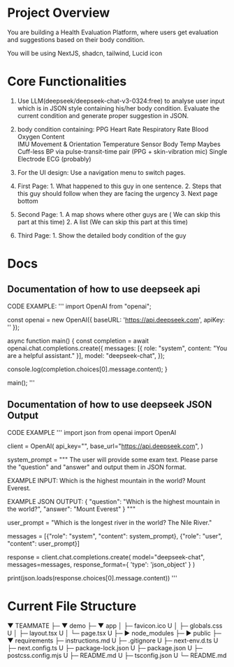 # Project Overview

You are building a Health Evaluation Platform, where users get evaluation and suggestions based on their body condition.

You will be using NextJS, shadcn, tailwind, Lucid icon

# Core Functionalities

1. Use LLM(deepseek/deepseek-chat-v3-0324:free) to analyse user input which is in JSON style containing his/her body condition. Evaluate the current condition and generate proper suggestion in JSON.
  1. body condition containing:
    PPG
      Heart Rate
      Respiratory Rate
      Blood Oxygen Content  
    IMU
      Movement & Orientation
    Temperature Sensor
      Body Temp
    Maybes
      Cuff-less BP via pulse-transit-time pair (PPG + skin-vibration mic)
      Single Electrode ECG (probably)


2. For the UI design:
  Use a navigation menu to switch pages.
  1. First Page:
    1. What happened to this guy in one sentence. 
    2. Steps that this guy should follow when they are facing the urgency
    3. Next page bottom
  2. Second Page:
    1. A map shows where other guys are ( We can skip this part at this time)
    2. A list (We can skip this part at this time)
  3. Third Page:
    1. Show the detailed body condition of the guy

# Docs
## Documentation of how to use deepseek api
CODE EXAMPLE:
'''
import OpenAI from "openai";

const openai = new OpenAI({
        baseURL: 'https://api.deepseek.com',
        apiKey: '<DeepSeek API Key>'
});

async function main() {
  const completion = await openai.chat.completions.create({
    messages: [{ role: "system", content: "You are a helpful assistant." }],
    model: "deepseek-chat",
  });

  console.log(completion.choices[0].message.content);
}

main();
'''

## 
## Documentation of how to use deepseek JSON Output
CODE EXAMPLE
'''
import json
from openai import OpenAI

client = OpenAI(
    api_key="<your api key>",
    base_url="https://api.deepseek.com",
)

system_prompt = """
The user will provide some exam text. Please parse the "question" and "answer" and output them in JSON format. 

EXAMPLE INPUT: 
Which is the highest mountain in the world? Mount Everest.

EXAMPLE JSON OUTPUT:
{
    "question": "Which is the highest mountain in the world?",
    "answer": "Mount Everest"
}
"""

user_prompt = "Which is the longest river in the world? The Nile River."

messages = [{"role": "system", "content": system_prompt},
            {"role": "user", "content": user_prompt}]

response = client.chat.completions.create(
    model="deepseek-chat",
    messages=messages,
    response_format={
        'type': 'json_object'
    }
)

print(json.loads(response.choices[0].message.content))
'''


# Current File Structure
▼ TEAMMATE
  ├─ ▼ demo
  ├─ ▼ app
  │  ├─ favicon.ico         U
  │  ├─ globals.css         U
  │  ├─ layout.tsx          U
  │  └─ page.tsx            U
  ├─ ► node_modules
  ├─ ► public
  ├─ ▼ requirements
  ├─ instructions.md        U
  ├─ .gitignore             U
  ├─ next-env.d.ts          U
  ├─ next.config.ts         U
  ├─ package-lock.json      U
  ├─ package.json           U
  ├─ postcss.config.mjs     U
  ├─ README.md              U
  ├─ tsconfig.json          U
  └─ README.md
